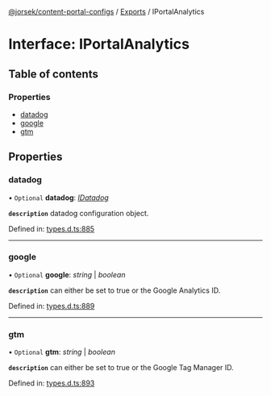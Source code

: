 [@jorsek/content-portal-configs](../README.md) / [Exports](../modules.md) / IPortalAnalytics

# Interface: IPortalAnalytics

## Table of contents

### Properties

- [datadog](iportalanalytics.md#datadog)
- [google](iportalanalytics.md#google)
- [gtm](iportalanalytics.md#gtm)

## Properties

### datadog

• `Optional` **datadog**: [*IDatadog*](idatadog.md)

**`description`** datadog configuration object.

Defined in: [types.d.ts:885](https://github.com/Jorsek/content-portal-config/blob/f120983/types.d.ts#L885)

___

### google

• `Optional` **google**: *string* \| *boolean*

**`description`** can either be set to true or the Google Analytics ID.

Defined in: [types.d.ts:889](https://github.com/Jorsek/content-portal-config/blob/f120983/types.d.ts#L889)

___

### gtm

• `Optional` **gtm**: *string* \| *boolean*

**`description`** can either be set to true or the Google Tag Manager ID.

Defined in: [types.d.ts:893](https://github.com/Jorsek/content-portal-config/blob/f120983/types.d.ts#L893)

